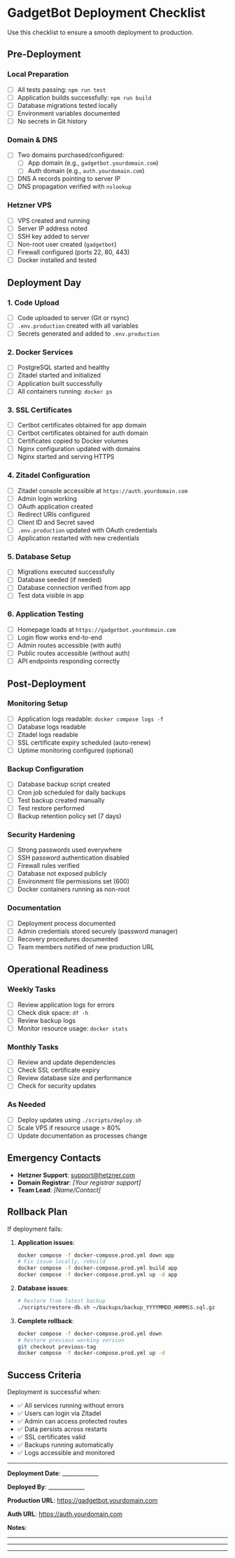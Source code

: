 # GadgetBot Deployment Checklist

Use this checklist to ensure a smooth deployment to production.

## Pre-Deployment

### Local Preparation
- [ ] All tests passing: `npm run test`
- [ ] Application builds successfully: `npm run build`
- [ ] Database migrations tested locally
- [ ] Environment variables documented
- [ ] No secrets in Git history

### Domain & DNS
- [ ] Two domains purchased/configured:
  - [ ] App domain (e.g., `gadgetbot.yourdomain.com`)
  - [ ] Auth domain (e.g., `auth.yourdomain.com`)
- [ ] DNS A records pointing to server IP
- [ ] DNS propagation verified with `nslookup`

### Hetzner VPS
- [ ] VPS created and running
- [ ] Server IP address noted
- [ ] SSH key added to server
- [ ] Non-root user created (`gadgetbot`)
- [ ] Firewall configured (ports 22, 80, 443)
- [ ] Docker installed and tested

## Deployment Day

### 1. Code Upload
- [ ] Code uploaded to server (Git or rsync)
- [ ] `.env.production` created with all variables
- [ ] Secrets generated and added to `.env.production`

### 2. Docker Services
- [ ] PostgreSQL started and healthy
- [ ] Zitadel started and initialized
- [ ] Application built successfully
- [ ] All containers running: `docker ps`

### 3. SSL Certificates
- [ ] Certbot certificates obtained for app domain
- [ ] Certbot certificates obtained for auth domain
- [ ] Certificates copied to Docker volumes
- [ ] Nginx configuration updated with domains
- [ ] Nginx started and serving HTTPS

### 4. Zitadel Configuration
- [ ] Zitadel console accessible at `https://auth.yourdomain.com`
- [ ] Admin login working
- [ ] OAuth application created
- [ ] Redirect URIs configured
- [ ] Client ID and Secret saved
- [ ] `.env.production` updated with OAuth credentials
- [ ] Application restarted with new credentials

### 5. Database Setup
- [ ] Migrations executed successfully
- [ ] Database seeded (if needed)
- [ ] Database connection verified from app
- [ ] Test data visible in app

### 6. Application Testing
- [ ] Homepage loads at `https://gadgetbot.yourdomain.com`
- [ ] Login flow works end-to-end
- [ ] Admin routes accessible (with auth)
- [ ] Public routes accessible (without auth)
- [ ] API endpoints responding correctly

## Post-Deployment

### Monitoring Setup
- [ ] Application logs readable: `docker compose logs -f`
- [ ] Database logs readable
- [ ] Zitadel logs readable
- [ ] SSL certificate expiry scheduled (auto-renew)
- [ ] Uptime monitoring configured (optional)

### Backup Configuration
- [ ] Database backup script created
- [ ] Cron job scheduled for daily backups
- [ ] Test backup created manually
- [ ] Test restore performed
- [ ] Backup retention policy set (7 days)

### Security Hardening
- [ ] Strong passwords used everywhere
- [ ] SSH password authentication disabled
- [ ] Firewall rules verified
- [ ] Database not exposed publicly
- [ ] Environment file permissions set (600)
- [ ] Docker containers running as non-root

### Documentation
- [ ] Deployment process documented
- [ ] Admin credentials stored securely (password manager)
- [ ] Recovery procedures documented
- [ ] Team members notified of new production URL

## Operational Readiness

### Weekly Tasks
- [ ] Review application logs for errors
- [ ] Check disk space: `df -h`
- [ ] Review backup logs
- [ ] Monitor resource usage: `docker stats`

### Monthly Tasks
- [ ] Review and update dependencies
- [ ] Check SSL certificate expiry
- [ ] Review database size and performance
- [ ] Check for security updates

### As Needed
- [ ] Deploy updates using `./scripts/deploy.sh`
- [ ] Scale VPS if resource usage > 80%
- [ ] Update documentation as processes change

## Emergency Contacts

- **Hetzner Support**: support@hetzner.com
- **Domain Registrar**: _[Your registrar support]_
- **Team Lead**: _[Name/Contact]_

## Rollback Plan

If deployment fails:

1. **Application issues**:
   ```bash
   docker compose -f docker-compose.prod.yml down app
   # Fix issue locally, rebuild
   docker compose -f docker-compose.prod.yml build app
   docker compose -f docker-compose.prod.yml up -d app
   ```

2. **Database issues**:
   ```bash
   # Restore from latest backup
   ./scripts/restore-db.sh ~/backups/backup_YYYYMMDD_HHMMSS.sql.gz
   ```

3. **Complete rollback**:
   ```bash
   docker compose -f docker-compose.prod.yml down
   # Restore previous working version
   git checkout previous-tag
   docker compose -f docker-compose.prod.yml up -d
   ```

## Success Criteria

Deployment is successful when:

- ✅ All services running without errors
- ✅ Users can login via Zitadel
- ✅ Admin can access protected routes
- ✅ Data persists across restarts
- ✅ SSL certificates valid
- ✅ Backups running automatically
- ✅ Logs accessible and monitored

---

**Deployment Date**: _____________

**Deployed By**: _____________

**Production URL**: https://gadgetbot.yourdomain.com

**Auth URL**: https://auth.yourdomain.com

**Notes**:

_____________________________________________

_____________________________________________

_____________________________________________
